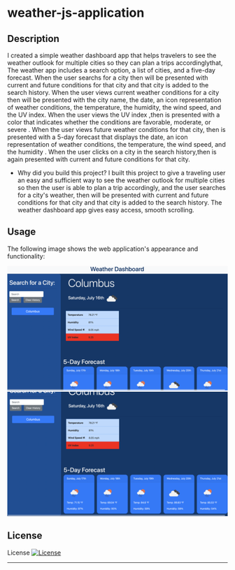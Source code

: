 # weather-js-application
## Description
I created a simple weather dashboard app that helps travelers to see the weather outlook for multiple cities so they can plan a trips accordinglythat, The weather app includes a search option, a list of cities, and a five-day forecast. When the user searchs for a city then will be  presented with current and future conditions for that city and that city is added to the search history. When the user views current weather conditions for a city then will be presented with the city name, the date, an icon representation of weather conditions, the temperature, the humidity, the wind speed, and the UV index. When the user views the UV index ,then is  presented with a color that indicates whether the conditions are favorable, moderate, or severe . When the user views future weather conditions for that city, then is presented with a 5-day forecast that displays the date, an icon representation of weather conditions, the temperature, the wind speed, and the humidity . When the user clicks on a city in the search history,then is again presented with current and future conditions for that city.

- Why did you build this project? 
I built this project to give a traveling user an easy and sufficient way to see the weather outlook for multiple cities so then the user is able to plan a trip accordingly, and the user searches for a city's weather, then will be presented with current and future conditions for that city and that city is added to the search history. The weather dashboard app gives easy access, smooth scrolling.



## Usage

The following image shows the web application's appearance and functionality:

![challeng6](./Assests/images/screenshot1.png)
![challeng6](./Assests/images/screenshot2.png)

## License

License
[![License](https://img.shields.io/badge/License-Apache_2.0-blue.svg)](https://opensource.org/licenses/Apache-2.0)



---
